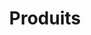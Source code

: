 ---
title: Produits
title_seo: ''
slug: produits
description: Liste des produits
image: ''
draft: true
noindex: true
translationKey: products
---